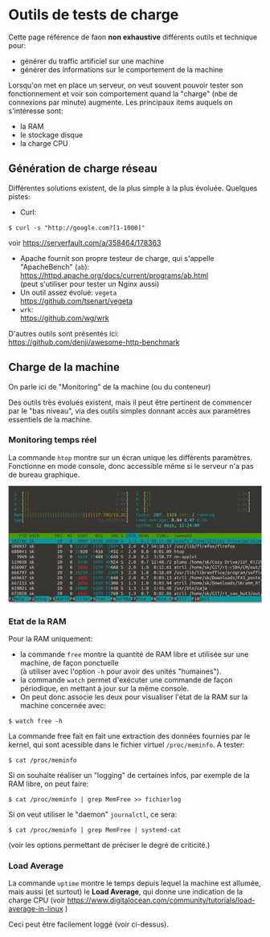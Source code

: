 # Outils de tests de charge

Cette page référence de faon **non exhaustive** différents outils et technique pour:

- générer du traffic artificiel sur une machine
- générer des informations sur le comportement de la machine 

Lorsqu'on met en place un serveur, on veut souvent pouvoir tester son fonctionnement et voir son comportement quand la "charge"
(nbe de connexions par minute) augmente.
Les principaux items auquels on s'intéresse sont:
- la RAM
- le stockage disque
- la charge CPU

## Génération de charge réseau
Différentes solutions existent, de la plus simple à la plus évoluée.
Quelques pistes:

- Curl:
```
$ curl -s "http://google.com?[1-1000]"
```
voir https://serverfault.com/a/358464/178363
- Apache fournit son propre testeur de charge, qui s'appelle "ApacheBench" (`ab`):  
https://httpd.apache.org/docs/current/programs/ab.html  
(peut s'utiliser pour tester un Nginx aussi)
- Un outil assez évolué: `vegeta`  
https://github.com/tsenart/vegeta
- `wrk`:  
https://github.com/wg/wrk

D'autres outils sont présentés ici:  
https://github.com/denji/awesome-http-benchmark


## Charge de la machine

On parle ici de "Monitoring" de la machine (ou du conteneur)

Des outils très évolués existent, mais il peut être pertinent de commencer par le "bas niveau", via des outils simples donnant accès aux paramètres essentiels de la machine.


### Monitoring temps réel
La commande `htop` montre sur un écran unique les différents paramètres.
Fonctionne en mode console, donc accessible même si le serveur n'a pas de bureau graphique.

[![htop](htop_1000.jpg)](https://fr.wikipedia.org/wiki/Htop)


### Etat de la RAM

Pour la RAM uniquement:
- la commande `free` montre la quantité de RAM libre et utilisée sur une machine, de façon ponctuelle  
(à utiliser avec l'option `-h` pour avoir des unités "humaines").  
- la commande `watch` permet d'exécuter une commande de façon périodique, en mettant à jour sur la même console.
- On peut donc associe les deux pour visualiser l'état de la RAM sur la machine concernée avec:
```
$ watch free -h
```

La commande free fait en fait une extraction des données fournies par le kernel, qui sont acessible dans le fichier virtuel
`/proc/meminfo`.
A tester:
```
$ cat /proc/meminfo
```

Si on souhaite réaliser un "logging" de certaines infos, par exemple de la RAM libre, on peut faire:
```
$ cat /proc/meminfo | grep MemFree >> fichierlog
```

Si on veut utiliser le "daemon" `journalctl`, ce sera:
```
$ cat /proc/meminfo | grep MemFree | systemd-cat
```
(voir les options permettant de préciser le degré de criticité.)



### __Load Average__
La commande `uptime` montre le temps depuis lequel la machine est allumée, mais aussi (et surtout) le **Load Average**, qui donne une indication de la charge CPU
(voir https://www.digitalocean.com/community/tutorials/load-average-in-linux )

Ceci peut être facilement loggé (voir ci-dessus).





